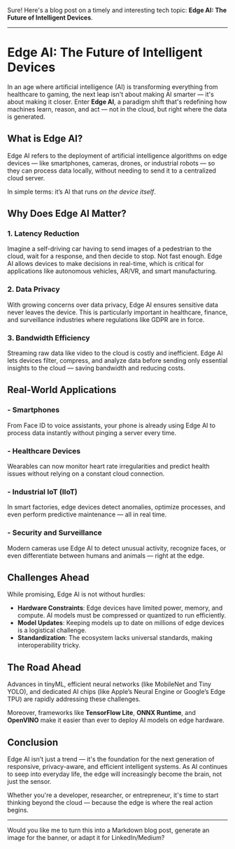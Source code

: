 Sure! Here's a blog post on a timely and interesting tech topic: **Edge AI: The Future of Intelligent Devices**.

---

# **Edge AI: The Future of Intelligent Devices**

In an age where artificial intelligence (AI) is transforming everything from healthcare to gaming, the next leap isn't about making AI smarter — it's about making it closer. Enter **Edge AI**, a paradigm shift that's redefining how machines learn, reason, and act — not in the cloud, but right where the data is generated.

## What is Edge AI?

Edge AI refers to the deployment of artificial intelligence algorithms on edge devices — like smartphones, cameras, drones, or industrial robots — so they can process data locally, without needing to send it to a centralized cloud server.

In simple terms: it’s AI that runs *on the device itself*.

## Why Does Edge AI Matter?

### 1. **Latency Reduction**

Imagine a self-driving car having to send images of a pedestrian to the cloud, wait for a response, and then decide to stop. Not fast enough. Edge AI allows devices to make decisions in real-time, which is critical for applications like autonomous vehicles, AR/VR, and smart manufacturing.

### 2. **Data Privacy**

With growing concerns over data privacy, Edge AI ensures sensitive data never leaves the device. This is particularly important in healthcare, finance, and surveillance industries where regulations like GDPR are in force.

### 3. **Bandwidth Efficiency**

Streaming raw data like video to the cloud is costly and inefficient. Edge AI lets devices filter, compress, and analyze data before sending only essential insights to the cloud — saving bandwidth and reducing costs.

## Real-World Applications

### - **Smartphones**

From Face ID to voice assistants, your phone is already using Edge AI to process data instantly without pinging a server every time.

### - **Healthcare Devices**

Wearables can now monitor heart rate irregularities and predict health issues without relying on a constant cloud connection.

### - **Industrial IoT (IIoT)**

In smart factories, edge devices detect anomalies, optimize processes, and even perform predictive maintenance — all in real time.

### - **Security and Surveillance**

Modern cameras use Edge AI to detect unusual activity, recognize faces, or even differentiate between humans and animals — right at the edge.

## Challenges Ahead

While promising, Edge AI is not without hurdles:

* **Hardware Constraints**: Edge devices have limited power, memory, and compute. AI models must be compressed or quantized to run efficiently.
* **Model Updates**: Keeping models up to date on millions of edge devices is a logistical challenge.
* **Standardization**: The ecosystem lacks universal standards, making interoperability tricky.

## The Road Ahead

Advances in tinyML, efficient neural networks (like MobileNet and Tiny YOLO), and dedicated AI chips (like Apple’s Neural Engine or Google’s Edge TPU) are rapidly addressing these challenges.

Moreover, frameworks like **TensorFlow Lite**, **ONNX Runtime**, and **OpenVINO** make it easier than ever to deploy AI models on edge hardware.

## Conclusion

Edge AI isn’t just a trend — it's the foundation for the next generation of responsive, privacy-aware, and efficient intelligent systems. As AI continues to seep into everyday life, the edge will increasingly become the brain, not just the sensor.

Whether you're a developer, researcher, or entrepreneur, it's time to start thinking beyond the cloud — because the edge is where the real action begins.

---

Would you like me to turn this into a Markdown blog post, generate an image for the banner, or adapt it for LinkedIn/Medium?
